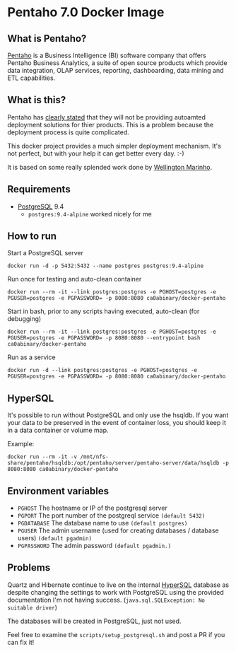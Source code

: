 # Pentaho 7.0 Docker Image

## What is Pentaho?
[Pentaho](http://www.pentaho.com/) is a Business Intelligence (BI) software company that offers Pentaho Business Analytics, a suite of open source products which provide data integration, OLAP services, reporting, dashboarding, data mining and ETL capabilities.

## What is this?
Pentaho has [clearly stated](https://support.pentaho.com/hc/en-us/articles/210384343-Automated-deployment-solutions-Docker-Puppet-Chef-etc-) that they will not be providing autoamted deployment solutions for thier products.
This is a problem because the deployment process is quite complicated.

This docker project provides a much simpler deployment mechanism. It's not perfect, but with your help it can get better every day. :-)

It is based on some really splended work done by [Wellington Marinho](https://github.com/wmarinho/docker-pentaho).

## Requirements
- [PostgreSQL](https://www.postgresql.org/) 9.4
  - `postgres:9.4-alpine` worked nicely for me

## How to run
Start a PostgreSQL server
```
docker run -d -p 5432:5432 --name postgres postgres:9.4-alpine
```

Run once for testing and auto-clean container
```
docker run --rm -it --link postgres:postgres -e PGHOST=postgres -e PGUSER=postgres -e PGPASSWORD= -p 8080:8080 ca0abinary/docker-pentaho
```

Start in bash, prior to any scripts having executed, auto-clean (for debugging)
```
docker run --rm -it --link postgres:postgres -e PGHOST=postgres -e PGUSER=postgres -e PGPASSWORD= -p 8080:8080 --entrypoint bash ca0abinary/docker-pentaho
```

Run as a service
```
docker run -d --link postgres:postgres -e PGHOST=postgres -e PGUSER=postgres -e PGPASSWORD= -p 8080:8080 ca0abinary/docker-pentaho
```

## HyperSQL
It's possible to run without PostgreSQL and only use the hsqldb.
If you want your data to be preserved in the event of container loss, you should keep it in a data container or volume map.

Example:
```
docker run --rm -it -v /mnt/nfs-share/pentaho/hsqldb:/opt/pentaho/server/pentaho-server/data/hsqldb -p 8080:8080 ca0abinary/docker-pentaho
```

## Environment variables
- `PGHOST` The hostname or IP of the postgresql server
- `PGPORT` The port number of the postgreql service `(default 5432)`
- `PGDATABASE` The database name to use `(default postgres)`
- `PGUSER` The admin username (used for creating databases / database users) `(default pgadmin)`
- `PGPASSWORD` The admin password `(default pgadmin.)`

## Problems
Quartz and Hibernate continue to live on the internal [HyperSQL](http://hsqldb.org/) database as despite changing the settings to work with PostgreSQL using the provided documentation I'm not having success.
(`java.sql.SQLException: No suitable driver`)

The databases will be created in PostgreSQL, just not used.

Feel free to examine the `scripts/setup_postgresql.sh` and post a PR if you can fix it!
